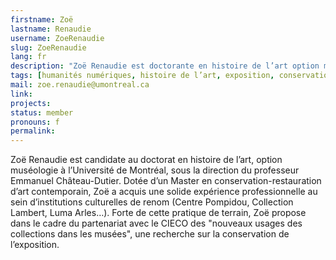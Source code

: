 ```yaml
---
firstname: Zoë
lastname: Renaudie
username: ZoeRenaudie
slug: ZoeRenaudie
lang: fr
description: "Zoë Renaudie est doctorante en histoire de l’art option muséologie et humanités numériques."
tags: [humanités numériques, histoire de l’art, exposition, conservation-restauration]
mail: zoe.renaudie@umontreal.ca
link:
projects: 
status: member
pronouns: f
permalink:
---
```


Zoë Renaudie est candidate au doctorat en histoire de l’art, option muséologie à l’Université de Montréal, sous la direction du professeur Emmanuel Château-Dutier. Dotée d’un Master en conservation-restauration d’art contemporain, Zoë a acquis une solide expérience professionnelle au sein d’institutions culturelles de renom (Centre Pompidou, Collection Lambert, Luma Arles…). Forte de cette pratique de terrain, Zoë propose dans le cadre du partenariat avec le CIECO des "nouveaux usages des collections dans les musées", une recherche sur la conservation de l’exposition.
